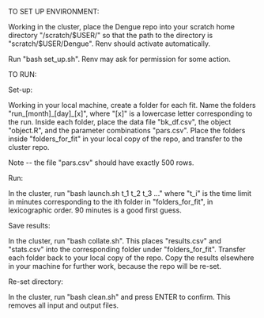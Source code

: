 TO SET UP ENVIRONMENT:

Working in the cluster, place the Dengue repo into your scratch home directory "/scratch/$USER/" so that the path to the directory is "scratch/$USER/Dengue". Renv should activate automatically.

Run "bash set_up.sh". Renv may ask for permission for some action.

TO RUN:

Set-up:

Working in your local machine, create a folder for each fit. Name the folders "run_[month]\_[day]\_[x]", where "[x]" is a lowercase letter corresponding to the run.
Inside each folder, place the data file "bk_df.csv", the object "object.R", and the parameter combinations "pars.csv".
Place the folders inside "folders_for_fit" in your local copy of the repo, and transfer to the cluster repo.

Note -- the file "pars.csv" should have exactly 500 rows.

Run:

In the cluster, run "bash launch.sh t\_1 t\_2 t\_3 ..." where "t\_i" is the time limit in minutes corresponding to the ith folder in "folders_for_fit", in lexicographic order. 90 minutes is a good first guess.

Save results:

In the cluster, run "bash collate.sh". This places "results.csv" and "stats.csv" into the corresponding folder under "folders_for_fit".
Transfer each folder back to your local copy of the repo. Copy the results elsewhere in your machine for further work, because the repo will be re-set.

Re-set directory:

In the cluster, run "bash clean.sh" and press ENTER to confirm. This removes all input and output files.
